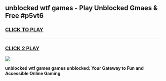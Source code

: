 
## unblocked wtf games - Play Unblocked Gmaes & Free #p5vt6
<h3>
<a href="https://news.freeplayer.one?title=unblocked_wtf_games&ref=03M">CLICK TO PLAY</a></h3>
<hr>

<h3>
<a href="https://news.freeplayer.one?title=unblocked_wtf_games&ref=03M">CLICK 2 PLAY</a>
  
</h3>

<a href="https://news.freeplayer.one?title=unblocked_wtf_games&ref=03M"><img src="https://clearcache.store/games.png"></a>


**unblocked wtf games games unblocked: Your Gateway to Fun and Accessible Online Gaming**
